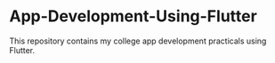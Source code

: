 # App-Development-Using-Flutter
This repository contains my college app development practicals using Flutter.
